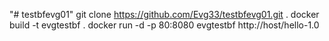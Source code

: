 "# testbfevg01" 
git clone https://github.com/Evg33/testbfevg01.git .
docker build -t evgtestbf .
docker run -d -p 80:8080 evgtestbf
http://host/hello-1.0
